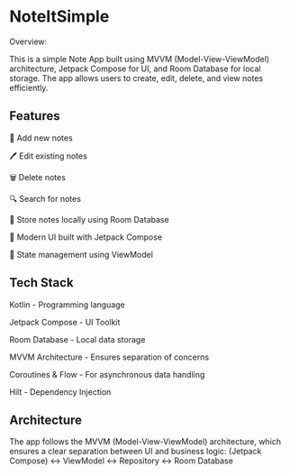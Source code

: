 # NoteItSimple

Overview:

This is a simple Note App built using MVVM (Model-View-ViewModel) architecture, Jetpack Compose for UI, and Room Database for local storage. The app allows users to create, edit, delete, and view notes efficiently.

## Features

📝 Add new notes

🖊️ Edit existing notes

🗑️ Delete notes

🔍 Search for notes

📂 Store notes locally using Room Database

🎨 Modern UI built with Jetpack Compose

🔄 State management using ViewModel

## Tech Stack

Kotlin - Programming language

Jetpack Compose - UI Toolkit

Room Database - Local data storage

MVVM Architecture - Ensures separation of concerns

Coroutines & Flow - For asynchronous data handling

Hilt - Dependency Injection

## Architecture

The app follows the MVVM (Model-View-ViewModel) architecture, which ensures a clear separation between UI and business logic:
(Jetpack Compose) ↔ ViewModel ↔ Repository ↔ Room Database